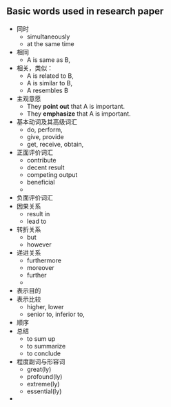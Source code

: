 ## Basic words used in research paper
* 同时
  * simultaneously
  * at the same time
* 相同
  * A is same as B,
* 相关，类似：
  * A is related to B, 
  * A is similar to B,
  * A resembles B
* 主观意愿
  * They **point out** that A is important.
  * They **emphasize** that A is important.
* 基本动词及其高级词汇
  * do, perform,
  * give, provide
  * get, receive, obtain, 
* 正面评价词汇
  * contribute
  * decent result
  * competing output
  * beneficial
  * 
* 负面评价词汇
* 因果关系
  * result in
  * lead to
* 转折关系
  * but
  * however
* 递进关系
  * furthermore
  * moreover
  * further
  * 
* 表示目的
* 表示比较
  * higher, lower
  * senior to, inferior to, 
* 顺序
* 总结
  * to sum up
  * to summarize
  * to conclude
* 程度副词与形容词
  * great(ly)
  * profound(ly)
  * extreme(ly)
  * essential(ly)
* 